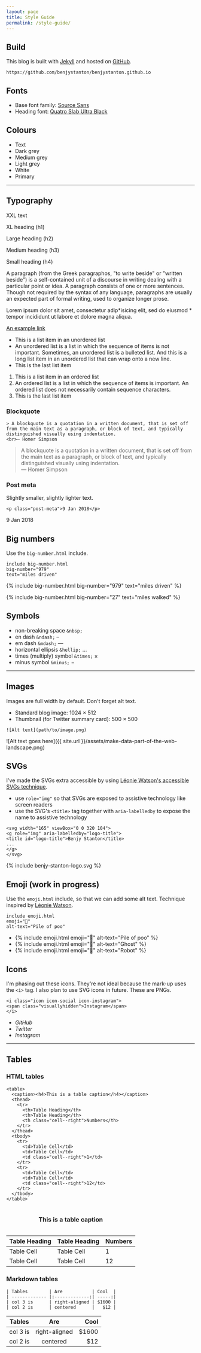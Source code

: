 ```yaml
---
layout: page
title: Style Guide
permalink: /style-guide/
---
```


## Build
This blog is built with [Jekyll](https://jekyllrb.com/) and hosted on [GitHub](https://github.com/benjystanton/benjystanton.github.io ).

```
https://github.com/benjystanton/benjystanton.github.io
```

## Fonts
- Base font family: [Source Sans](https://typekit.com/fonts/source-sans)
- Heading font: [Quatro Slab Ultra Black](https://typekit.com/fonts/quatro-slab)

## Colours
<ul class="list-inline">
  <li class="background--text-colour padding--s">Text</li>
  <li class="background--dark-grey-colour padding--s">Dark grey</li>
  <li class="background--medium-grey-colour padding--s">Medium grey</li>
  <li class="background--light-grey-colour padding--s">Light grey</li>
  <li class="background--white-colour padding--s border">White</li>
  <li class="background--primary-colour padding--s">Primary</li>
</ul>

***

## Typography

<p class="heading-xxlarge">XXL text</p>

<p class="heading-xlarge">XL heading (h1)</p>

<p class="heading-large">Large heading (h2)</p>

<p class="heading-medium">Medium heading (h3)</p>

<p class="heading-small">Small heading (h4)</p>

A paragraph (from the Greek paragraphos, "to write beside" or "written beside") is a self-contained unit of a discourse in writing dealing with a particular point or idea. A paragraph consists of one or more sentences. Though not required by the syntax of any language, paragraphs are usually an expected part of formal writing, used to organize longer prose.

Lorem ipsum dolor sit amet, consectetur adip*isicing elit, sed do eiusmod * tempor incididunt ut labore et dolore magna aliqua.

[An example link](#)

- This is a list item in an unordered list
- An unordered list is a list in which the sequence of items is not important. Sometimes, an unordered list is a bulleted list. And this is a long list item in an unordered list that can wrap onto a new line.
- This is the last list item

1. This is a list item in an ordered list
2. An ordered list is a list in which the sequence of items is important. An ordered list does not necessarily contain sequence characters.
3. This is the last list item

### Blockquote

```
> A blockquote is a quotation in a written document, that is set off from the main text as a paragraph, or block of text, and typically distinguished visually using indentation.
<br>— Homer Simpson
```

> A blockquote is a quotation in a written document, that is set off from the main text as a paragraph, or block of text, and typically distinguished visually using indentation.
<br>— Homer Simpson

### Post meta

Slightly smaller, slightly lighter text.

```
<p class="post-meta">9 Jan 2018</p>
```

<p class="post-meta">9 Jan 2018</p>

## Big numbers

Use the `big-number.html` include.

```
include big-number.html
big-number="979"
text="miles driven"
```

{% include big-number.html
  big-number="979"
  text="miles driven"
%}

{% include big-number.html
  big-number="27"
  text="miles walked"
%}

## Symbols
- non-breaking space `&nbsp;` &nbsp;
- en dash `&ndash;` &ndash;
- em dash `&mdash;` &mdash;
- horizontal ellipsis `&hellip;` …
- times (multiply) symbol `&times;` ×
- minus symbol `&minus;` &minus;

***

## Images

Images are full width by default. Don't forget alt text.

- Standard blog image: 1024 × 512
- Thumbnail (for Twitter summary card): 500 × 500

```
![Alt text](path/to/image.png)
```

![Alt text goes here]({{ site.url }}/assets/make-data-part-of-the-web-landscape.png)

## SVGs

I've made the SVGs extra accessible by using [Léonie Watson's accessible SVGs technique](http://decks.tink.uk/2017/lws/index.html#cover).


- use `role="img"` so that SVGs are exposed to assistive technology like screen readers
- use the SVG's `<title>` tag together with `aria-labelledby` to expose the name to assistive technology

```
<svg width="165" viewBox="0 0 320 104">
<g role="img" aria-labelledby="logo-title">
<title id="logo-title">Benjy Stanton</title>
...
</g>
</svg>
```

{% include benjy-stanton-logo.svg %}

## Emoji (work in progress)

Use the `emoji.html` include, so that we can add some alt text. Technique inspired by <a href="https://tink.uk/accessible-emoji/">Léonie Watson</a>.

```
include emoji.html
emoji="💩"
alt-text="Pile of poo"
```
<ul class="list-inline">
<li>{% include emoji.html emoji="💩" alt-text="Pile of poo" %}</li>
<li><span class="heading-large">{% include emoji.html emoji="👻" alt-text="Ghost" %}</span></li>
<li><span class="heading-xxlarge">{% include emoji.html emoji="🤖" alt-text="Robot" %}</span></li>
</ul>

## Icons
I'm phasing out these icons. They're not ideal because the mark-up uses the `<i>` tag. I also plan to use SVG icons in future. These are PNGs.

```
<i class="icon icon-social icon-instagram">
<span class="visuallyhidden">Instagram</span>
</i>
```

<ul class="list-inline">
<li><i class="icon icon-social icon-github"><span class="visuallyhidden">GitHub</span></i></li>
<li><i class="icon icon-social icon-twitter"><span class="visuallyhidden">Twitter</span></i></li>
<li><i class="icon icon-social icon-instagram"><span class="visuallyhidden">Instagram</span></i></li>
</ul>

***

## Tables

### HTML tables

```
<table>
  <caption><h4>This is a table caption</h4></caption>
  <thead>
    <tr>
      <th>Table Heading</th>
      <th>Table Heading</th>
      <th class="cell--right">Numbers</th>
    </tr>
  </thead>
  <tbody>
    <tr>
      <td>Table Cell</td>
      <td>Table Cell</td>
      <td class="cell--right">1</td>
    </tr>
    <tr>
      <td>Table Cell</td>
      <td>Table Cell</td>
      <td class="cell--right">12</td>
    </tr>
  </tbody>
</table>
```

<table>
  <caption><h4>This is a table caption</h4></caption>
  <thead>
    <tr>
      <th>Table Heading</th>
      <th>Table Heading</th>
      <th class="cell--right">Numbers</th>
    </tr>
  </thead>
  <tbody>
    <tr>
      <td>Table Cell</td>
      <td>Table Cell</td>
      <td class="cell--right">1</td>
    </tr>
    <tr>
      <td>Table Cell</td>
      <td>Table Cell</td>
      <td class="cell--right">12</td>
    </tr>
  </tbody>
</table>

### Markdown tables

```
| Tables        | Are           | Cool  |
| ------------- |:-------------:| -----:|
| col 3 is      | right-aligned | $1600 |
| col 2 is      | centered      |   $12 |
```

| Tables        | Are           | Cool  |
| ------------- |:-------------:| -----:|
| col 3 is      | right-aligned | $1600 |
| col 2 is      | centered      |   $12 |

<!-- ***

<fieldset>

    <div class="field-container">
        <label for="text">Text Input</label>
        <input id="text" type="text" placeholder="Text Input">
    </div>

    <div class="field-container">
        <label for="textarea">Textarea</label>
        <textarea id="textarea" rows="8" cols="48" placeholder="Enter your message here"></textarea>
    </div>

    <div class="field-container">
        <label for="select">Select</label>
        <select id="select">
        	<option>Option One</option>
        	<option>Option Two</option>
        	<option>Option Three</option>
        </select>
    </div>

    <fieldset class="options">
        <legend>Checkbox</legend>
        <label for="checkbox1"><input id="checkbox1" name="checkbox" type="checkbox" checked="checked"> Choice A</label>
        <label for="checkbox2"><input id="checkbox2" name="checkbox" type="checkbox"> Choice B</label>
        <label for="checkbox3"><input id="checkbox3" name="checkbox" type="checkbox"> Choice C</label>
    </fieldset>

    <fieldset class="options">
        <legend>Radio</legend>
        <label for="radio1"><input id="radio1" name="radio" type="radio" class="radio" checked="checked"> Option 1</label>
        <label for="radio2"><input id="radio2" name="radio" type="radio" class="radio"> Option 2</label>
        <label for="radio3"><input id="radio3" name="radio" type="radio" class="radio"> Option 3</label>
    </fieldset>

    <button type="submit" value="Submit">Submit</button>

</fieldset> -->

<!-- ***

<div class="row">
	<div class="column full">.column .full</div>
</div>
<div class="row">
	<div class="column half">.column .half</div>
	<div class="column half">.column .half</div>
</div>
<div class="row">
	<div class="column third">.column .third</div>
	<div class="column third">.column .third</div>
	<div class="column third">.column .third</div>
</div>
<div class="row">
	<div class="column quarter">.column .quarter</div>
	<div class="column quarter">.column .quarter</div>
	<div class="column quarter">.column .quarter</div>
	<div class="column quarter">.column .quarter</div>
</div> -->
